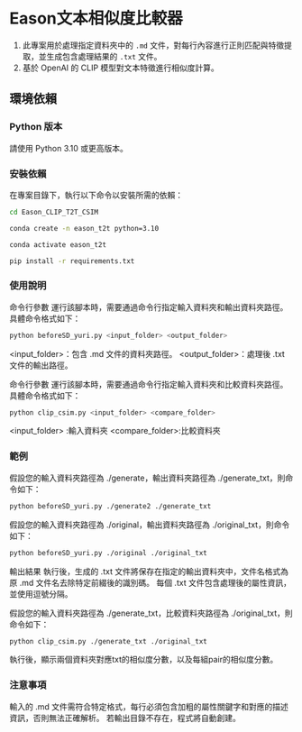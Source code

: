 # Eason文本相似度比較器

1. 此專案用於處理指定資料夾中的 `.md` 文件，對每行內容進行正則匹配與特徵提取，並生成包含處理結果的 `.txt` 文件。
2. 基於 OpenAI 的 CLIP 模型對文本特徵進行相似度計算。

## 環境依賴

### Python 版本

請使用 Python 3.10 或更高版本。

### 安裝依賴

在專案目錄下，執行以下命令以安裝所需的依賴：
```bash
cd Eason_CLIP_T2T_CSIM
```
```bash
conda create -n eason_t2t python=3.10
```
```bash
conda activate eason_t2t
```

```bash
pip install -r requirements.txt
```

### 使用說明
命令行參數
運行該腳本時，需要通過命令行指定輸入資料夾和輸出資料夾路徑。具體命令格式如下：

```bash
python beforeSD_yuri.py <input_folder> <output_folder>
```
<input_folder>：包含 .md 文件的資料夾路徑。
<output_folder>：處理後 .txt 文件的輸出路徑。

命令行參數
運行該腳本時，需要通過命令行指定輸入資料夾和比較資料夾路徑。具體命令格式如下：

```bash
python clip_csim.py <input_folder> <compare_folder>
```
<input_folder> :輸入資料夾
<compare_folder>:比較資料夾

### 範例
假設您的輸入資料夾路徑為 ./generate，輸出資料夾路徑為 ./generate_txt，則命令如下：

```bash
python beforeSD_yuri.py ./generate2 ./generate_txt
```
假設您的輸入資料夾路徑為 ./original，輸出資料夾路徑為 ./original_txt，則命令如下：

```bash
python beforeSD_yuri.py ./original ./original_txt
```
輸出結果
執行後，生成的 .txt 文件將保存在指定的輸出資料夾中，文件名格式為原 .md 文件名去除特定前綴後的識別碼。
每個 .txt 文件包含處理後的屬性資訊，並使用逗號分隔。

假設您的輸入資料夾路徑為 ./generate_txt，比較資料夾路徑為 ./original_txt，則命令如下：
```bash
python clip_csim.py ./generate_txt ./original_txt
```
執行後，顯示兩個資料夾對應txt的相似度分數，以及每組pair的相似度分數。

### 注意事項
輸入的 .md 文件需符合特定格式，每行必須包含加粗的屬性關鍵字和對應的描述資訊，否則無法正確解析。
若輸出目錄不存在，程式將自動創建。
